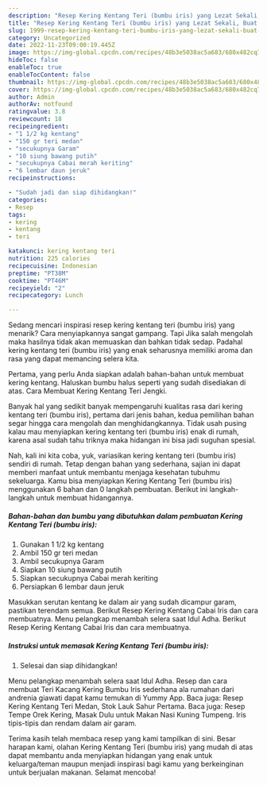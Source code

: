 ```yaml
---
description: "Resep Kering Kentang Teri (bumbu iris) yang Lezat Sekali, Buat Buka Puasa Bisa Manjain Lidah"
title: "Resep Kering Kentang Teri (bumbu iris) yang Lezat Sekali, Buat Buka Puasa Bisa Manjain Lidah"
slug: 1999-resep-kering-kentang-teri-bumbu-iris-yang-lezat-sekali-buat-buka-puasa-bisa-manjain-lidah
category: Uncategorized
date: 2022-11-23T09:00:19.445Z
image: https://img-global.cpcdn.com/recipes/48b3e5038ac5a683/680x482cq70/kering-kentang-teri-bumbu-iris-foto-resep-utama.jpg
hideToc: false
enableToc: true
enableTocContent: false
thumbnail: https://img-global.cpcdn.com/recipes/48b3e5038ac5a683/680x482cq70/kering-kentang-teri-bumbu-iris-foto-resep-utama.jpg
cover: https://img-global.cpcdn.com/recipes/48b3e5038ac5a683/680x482cq70/kering-kentang-teri-bumbu-iris-foto-resep-utama.jpg
author: Admin
authorAv: notfound
ratingvalue: 3.8
reviewcount: 18
recipeingredient:
- "1 1/2 kg kentang"
- "150 gr teri medan"
- "secukupnya Garam"
- "10 siung bawang putih"
- "secukupnya Cabai merah keriting"
- "6 lembar daun jeruk"
recipeinstructions:

- "Sudah jadi dan siap dihidangkan!"
categories:
- Resep
tags:
- kering
- kentang
- teri

katakunci: kering kentang teri 
nutrition: 225 calories
recipecuisine: Indonesian
preptime: "PT38M"
cooktime: "PT46M"
recipeyield: "2"
recipecategory: Lunch

---
```



Sedang mencari inspirasi resep kering kentang teri (bumbu iris) yang menarik? Cara menyiapkannya sangat gampang. Tapi Jika salah mengolah maka hasilnya tidak akan memuaskan dan bahkan tidak sedap. Padahal kering kentang teri (bumbu iris) yang enak seharusnya memiliki aroma dan rasa yang dapat memancing selera kita.


Pertama, yang perlu Anda siapkan adalah bahan-bahan untuk membuat kering kentang. Haluskan bumbu halus seperti yang sudah disediakan di atas. Cara Membuat Kering Kentang Teri Jengki.

Banyak hal yang sedikit banyak mempengaruhi kualitas rasa dari kering kentang teri (bumbu iris), pertama dari jenis bahan, kedua pemilihan bahan segar hingga cara mengolah dan menghidangkannya. Tidak usah pusing kalau mau menyiapkan kering kentang teri (bumbu iris) enak di rumah, karena asal sudah tahu triknya maka hidangan ini bisa jadi suguhan spesial.


Nah, kali ini kita coba, yuk, variasikan kering kentang teri (bumbu iris) sendiri di rumah. Tetap dengan bahan yang sederhana, sajian ini dapat memberi manfaat untuk membantu menjaga kesehatan tubuhmu sekeluarga. Kamu bisa menyiapkan Kering Kentang Teri (bumbu iris) menggunakan 6 bahan dan 0 langkah pembuatan. Berikut ini langkah-langkah untuk membuat hidangannya.

<!--inarticleads1-->

##### Bahan-bahan dan bumbu yang dibutuhkan dalam pembuatan Kering Kentang Teri (bumbu iris):

1. Gunakan 1 1/2 kg kentang
1. Ambil 150 gr teri medan
1. Ambil secukupnya Garam
1. Siapkan 10 siung bawang putih
1. Siapkan secukupnya Cabai merah keriting
1. Persiapkan 6 lembar daun jeruk


Masukkan serutan kentang ke dalam air yang sudah dicampur garam, pastikan terendam semua. Berikut Resep Kering Kentang Cabai Iris dan cara membuatnya. Menu pelangkap menambah selera saat Idul Adha. Berikut Resep Kering Kentang Cabai Iris dan cara membuatnya. 

<!--inarticleads2-->

##### Instruksi untuk memasak Kering Kentang Teri (bumbu iris):


1. Selesai dan siap dihidangkan!

Menu pelangkap menambah selera saat Idul Adha. Resep dan cara membuat Teri Kacang Kering Bumbu Iris sederhana ala rumahan dari andrenia giawati dapat kamu temukan di Yummy App. Baca juga: Resep Kering Kentang Teri Medan, Stok Lauk Sahur Pertama. Baca juga: Resep Tempe Orek Kering, Masak Dulu untuk Makan Nasi Kuning Tumpeng. Iris tipis-tipis dan rendam dalam air garam. 

Terima kasih telah membaca resep yang kami tampilkan di sini. Besar harapan kami, olahan Kering Kentang Teri (bumbu iris) yang mudah di atas dapat membantu anda menyiapkan hidangan yang enak untuk keluarga/teman maupun menjadi inspirasi bagi kamu yang berkeinginan untuk berjualan makanan. Selamat mencoba!
